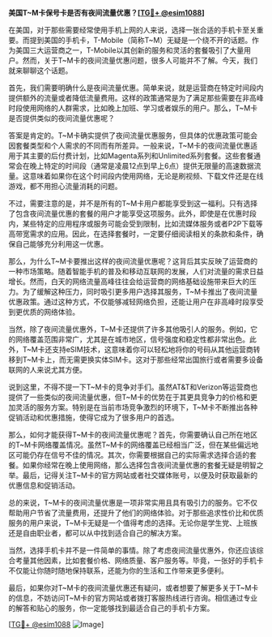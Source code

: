 **美国T~M卡保号卡是否有夜间流量优惠？[[TG💪+ @esim1088](https://t.me/s/esim1088)]**

在美国，对于那些需要经常使用手机上网的人来说，选择一张合适的手机卡至关重要。而提到美国的手机卡，T-Mobile（简称T~M）无疑是一个绕不开的话题。作为美国三大运营商之一，T-Mobile以其创新的服务和灵活的套餐吸引了大量用户。然而，关于T~M卡的夜间流量优惠问题，很多人可能并不了解。今天，我们就来聊聊这个话题。

首先，我们需要明确什么是夜间流量优惠。简单来说，就是运营商在特定时间段内提供额外的流量或者降低流量费用。这样的政策通常是为了满足那些需要在非高峰时段使用网络的人群需求，比如晚上加班、学习或者娱乐的用户。那么，T~M卡是否提供类似的夜间流量优惠呢？

答案是肯定的。T~M卡确实提供了夜间流量优惠服务，但具体的优惠政策可能会因套餐类型和个人需求的不同而有所差异。一般来说，T~M卡的夜间流量优惠适用于其主要的后付费计划，比如Magenta系列和Unlimited系列套餐。这些套餐通常会在晚上特定的时间段（通常是凌晨12点到早上6点）提供无限量的高速数据流量。这意味着如果你在这个时间段内使用网络，无论是刷视频、下载文件还是在线游戏，都不用担心流量消耗的问题。

不过，需要注意的是，并不是所有的T~M卡用户都能享受到这一福利。只有选择了包含夜间流量优惠的套餐的用户才能享受这项服务。此外，即使是在优惠时段内，某些特定的应用程序或服务可能会受到限制，比如流媒体服务或者P2P下载等高带宽需求的应用。因此，在选择套餐时，一定要仔细阅读相关的条款和条件，确保自己能够充分利用这一优惠。

那么，为什么T~M卡要推出这样的夜间流量优惠呢？这背后其实反映了运营商的一种市场策略。随着智能手机的普及和移动互联网的发展，人们对流量的需求日益增长。然而，白天的网络流量高峰往往会给运营商的网络基础设施带来巨大的压力。为了缓解这种压力，同时吸引更多用户选择其服务，T~M卡推出了夜间流量优惠政策。通过这种方式，不仅能够减轻网络负担，还能让用户在非高峰时段享受到更优质的网络体验。

当然，除了夜间流量优惠外，T~M卡还提供了许多其他吸引人的服务。例如，它的网络覆盖范围非常广，尤其是在城市地区，信号强度和稳定性都非常出色。此外，T~M卡还支持eSIM技术，这意味着你可以轻松地将你的号码从其他运营商转移到T~M卡上，而无需更换实体SIM卡。这对于那些经常出国旅行或者需要多设备联网的人来说尤其方便。

说到这里，不得不提一下T~M卡的竞争对手们。虽然AT&T和Verizon等运营商也提供了一些类似的夜间流量优惠，但T~M卡的优势在于其更具竞争力的价格和更加灵活的服务方案。特别是在当前市场竞争激烈的环境下，T~M卡不断推出各种促销活动和优惠措施，使得它成为了很多用户的首选。

那么，如何才能获得T~M卡的夜间流量优惠呢？首先，你需要确认自己所在地区的T~M卡网络覆盖情况。虽然T~M卡的网络覆盖已经相当广泛，但在某些偏远地区可能仍存在信号不佳的情况。其次，你需要根据自己的实际需求选择合适的套餐。如果你经常在晚上使用网络，那么选择包含夜间流量优惠的套餐无疑是明智之举。最后，记得关注T~M卡的官方网站或者社交媒体账号，以便及时获取最新的优惠信息和促销活动。

总的来说，T~M卡的夜间流量优惠是一项非常实用且具有吸引力的服务。它不仅帮助用户节省了流量费用，还提升了他们的网络体验。对于那些追求性价比和优质服务的用户来说，T~M卡无疑是一个值得考虑的选择。无论你是学生党、上班族还是自由职业者，都可以从中找到适合自己的解决方案。

当然，选择手机卡并不是一件简单的事情。除了考虑夜间流量优惠外，你还应该综合考量其他因素，比如套餐价格、网络质量、客户服务等。毕竟，一张好的手机卡不仅能让你随时随地保持联系，还能为你的生活和工作带来更多便利。

最后，如果你对T~M卡的夜间流量优惠还有疑问，或者想要了解更多关于T~M卡的信息，不妨访问T~M卡的官方网站或者拨打客服热线进行咨询。相信通过专业的解答和贴心的服务，你一定能够找到最适合自己的手机卡方案。

[[TG💪+ @esim1088](https://t.me/s/esim1088) ![Image](https://i.postimg.cc/4NQfJmqS/Snipaste-2025-05-13-00-14-12.png)]